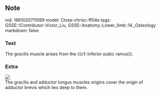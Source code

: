 ## Note
nid: 1661020711099
model: Cloze-chrisc-ff04e
tags: GSSE::!Contributor::Victor_Liu, GSSE::Anatomy::Lower_limb::14._Osteology
markdown: false

### Text
The gracilis muscle arises from the {{c1::inferior pubic ramus}}.

### Extra
<img src="paste-7837f577017d462bfd0e0624366806b3d33a1026.jpg">
<div>
  The gracilis and adductor longus muscles origins cover the origin
  of adductor brevis which lies deep to them.
</div>
